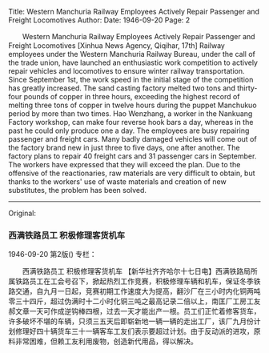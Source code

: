 Title: Western Manchuria Railway Employees Actively Repair Passenger and Freight Locomotives
Author:
Date: 1946-09-20
Page: 2

　　Western Manchuria Railway Employees
    Actively Repair Passenger and Freight Locomotives
    [Xinhua News Agency, Qiqihar, 17th] Railway employees under the Western Manchuria Railway Bureau, under the call of the trade union, have launched an enthusiastic work competition to actively repair vehicles and locomotives to ensure winter railway transportation. Since September 1st, the work speed in the initial stage of the competition has greatly increased. The sand casting factory melted two tons and thirty-four pounds of copper in three hours, exceeding the highest record of melting three tons of copper in twelve hours during the puppet Manchukuo period by more than two times. Hao Wenzhang, a worker in the Nankuang Factory workshop, can make four reverse hook bars a day, whereas in the past he could only produce one a day. The employees are busy repairing passenger and freight cars. Many badly damaged vehicles will come out of the factory brand new in just three to five days, one after another. The factory plans to repair 40 freight cars and 31 passenger cars in September. The workers have expressed that they will exceed the plan. Due to the offensive of the reactionaries, raw materials are very difficult to obtain, but thanks to the workers' use of waste materials and creation of new substitutes, the problem has been solved.



<hr /> 

Original: 


### 西满铁路员工  积极修理客货机车

1946-09-20
第2版()
专栏：

　　西满铁路员工
    积极修理客货机车
    【新华社齐齐哈尔十七日电】西满铁路局所属铁路员工在工会号召下，掀起热烈工作竞赛，积极修理车辆和机车，保证冬季铁路交通，自九月一日起，竞赛初期工作速度大为提高，翻沙厂在三小时内化铜两吨零三十四斤，超过伪满时十二小时化铜三吨之最高记录二倍以上，南匡厂工房工友郝文章一天可作成逆钩棒四根，过去一天才能出产一根。员工们正忙着修客货车，许多破坏不堪的车辆，只须三五天后即崭新地一辆一辆的走出工厂，该厂九月份计划修理好四十辆货车三十一辆客车工友们表示要超过计划。由于反动派的进攻，原料非常困难，但赖工友利用废物，创造新代用品，得以解决。
